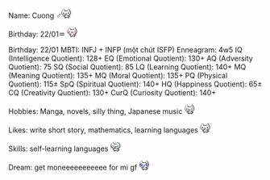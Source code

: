 <div class="bio-section">
<p>Name: Cuong ♂<img src="nuko/nukoShy3.gif" class="bio-icon"></p>
</div>
<div class="bio-section">
  <p>Birthday: 22/01♒ <img src="nuko/nukoShy4.gif" class="bio-icon"></p>
</div>
<p>Birthday: 22/01
MBTI: INFJ + INFP (một chút ISFP)
Enneagram: 4w5
IQ (Intelligence Quotient): 128+
EQ (Emotional Quotient): 130+
AQ (Adversity Quotient): 75
SQ (Social Quotient): 85
LQ (Learning Quotient): 140+
MQ (Meaning Quotient): 135+
MQ (Moral Quotient): 135+
PQ (Physical Quotient): 115±
SpQ (Spiritual Quotient): 140+
HQ (Happiness Quotient): 65±
CQ (Creativity Quotient): 130+
CurQ (Curiosity Quotient): 140+
</p>
<div class="bio-section">
  <p>Hobbies: Manga, novels, silly thing, Japanese music <img src="nuko/nukoThumbsUp2.gif" class="bio-icon"></p>
</div>
<div class="bio-section">
  <p>Likes: write short story, mathematics, learning languages <img src="nuko/nukoGoodJob.gif" class="bio-icon"></p>
</div>
<div class="bio-section">
  <p>Skills: self-learning languages <img src="nuko/nukoPanic.gif" class="bio-icon"></p>
</div>
<div class="bio-section">
  <p>Dream: get moneeeeeeeeeee for mi gf <img src="nuko/nukoPleading.gif" class="bio-icon"></p>
</div>
